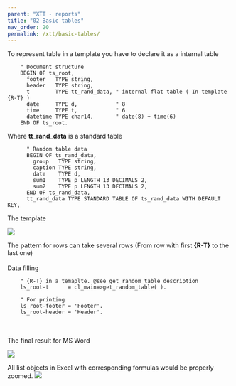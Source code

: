 ```yaml
---
parent: "XTT - reports"
title: "02 Basic tables"
nav_order: 20
permalink: /xtt/basic-tables/
---
```


To represent table in a template you have to declare it as a internal table
```abap
    " Document structure
    BEGIN OF ts_root,
      footer   TYPE string,
      header   TYPE string,
      t        TYPE tt_rand_data, " internal flat table ( In template {R-T} )
      date     TYPE d,            " 8
      time     TYPE t,            " 6
      datetime TYPE char14,       " date(8) + time(6)
    END OF ts_root.
```
Where **tt_rand_data** is a standard table
```abap
      " Random table data
      BEGIN OF ts_rand_data,
        group   TYPE string,
        caption TYPE string,
        date    TYPE d,
        sum1    TYPE p LENGTH 13 DECIMALS 2,
        sum2    TYPE p LENGTH 13 DECIMALS 2,
      END OF ts_rand_data,
      tt_rand_data TYPE STANDARD TABLE OF ts_rand_data WITH DEFAULT KEY,
```
The template

![](https://raw.githubusercontent.com/wiki/bizhuka/xtt/img/basic_table_templ.png)

The pattern for rows can take several rows (From row with first **{R-T}** to the last one)<br/>
<br/>
Data filling
```abap
    " {R-T} in a temaplte. @see get_random_table description
    ls_root-t      = cl_main=>get_random_table( ).

    " For printing
    ls_root-footer = 'Footer'.
    ls_root-header = 'Header'.
```
<br/>
<br/>
The final result for MS Word

![](https://raw.githubusercontent.com/wiki/bizhuka/xtt/img/basic_table_word.png)

All list objects in Excel with corresponding formulas would be properly zoomed.
![](https://raw.githubusercontent.com/wiki/bizhuka/xtt/img/basic_table_01.png)